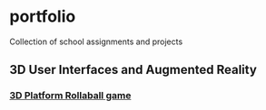 # portfolio
Collection of school assignments and projects


## 3D User Interfaces and Augmented Reality
### [3D Platform Rollaball game]()
